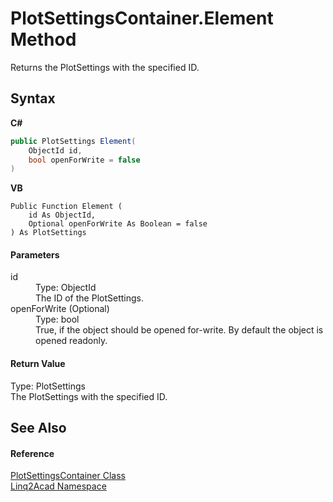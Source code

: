 # PlotSettingsContainer.Element Method 
 

Returns the PlotSettings with the specified ID.

## Syntax

**C#**<br />
``` C#
public PlotSettings Element(
	ObjectId id,
	bool openForWrite = false
)
```

**VB**<br />
``` VB
Public Function Element ( 
	id As ObjectId,
	Optional openForWrite As Boolean = false
) As PlotSettings
```


#### Parameters
<dl><dt>id</dt><dd>Type: ObjectId<br />The ID of the PlotSettings.</dd><dt>openForWrite (Optional)</dt><dd>Type: bool<br />True, if the object should be opened for-write. By default the object is opened readonly.</dd></dl>

#### Return Value
Type: PlotSettings<br />The PlotSettings with the specified ID.

## See Also


#### Reference
<a href="T_Linq2Acad_PlotSettingsContainer.md">PlotSettingsContainer Class</a><br /><a href="N_Linq2Acad.md">Linq2Acad Namespace</a><br />
